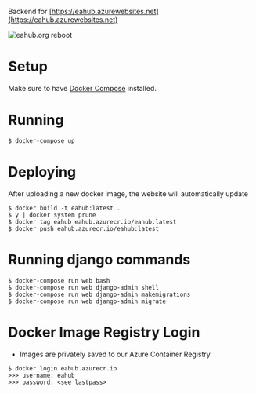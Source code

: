 Backend for [https://eahub.azurewebsites.net](https://eahub.azurewebsites.net)

![eahub.org reboot](https://i.imgur.com/02FNAlY.png)

# Setup
Make sure to have [Docker Compose](https://docs.docker.com/compose) installed.

# Running
```
$ docker-compose up
```

# Deploying
After uploading a new docker image, the website will automatically update
```
$ docker build -t eahub:latest .
$ y | docker system prune
$ docker tag eahub eahub.azurecr.io/eahub:latest
$ docker push eahub.azurecr.io/eahub:latest
```

# Running django commands
```
$ docker-compose run web bash
$ docker-compose run web django-admin shell
$ docker-compose run web django-admin makemigrations
$ docker-compose run web django-admin migrate
```

# Docker Image Registry Login
- Images are privately saved to our Azure Container Registry
```
$ docker login eahub.azurecr.io
>>> username: eahub
>>> password: <see lastpass>
```
